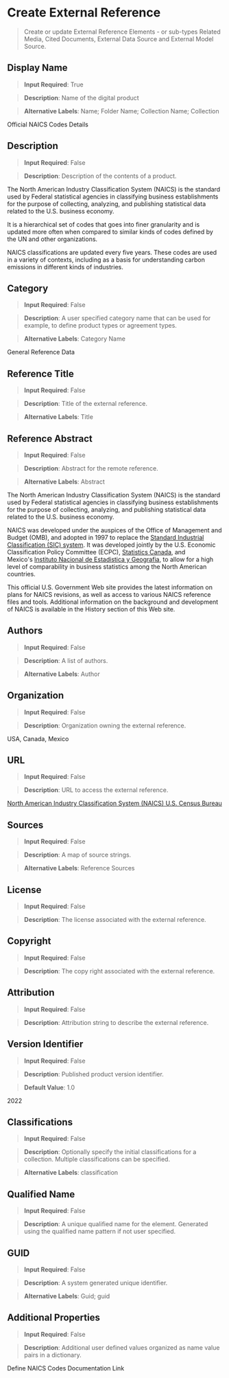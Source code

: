 # Create External Reference
>	Create or update External Reference Elements - or sub-types Related Media, Cited Documents, External Data Source and External Model Source.

## Display Name
>	**Input Required**: True

>	**Description**: Name of the digital product

>	**Alternative Labels**: Name; Folder Name; Collection Name; Collection

Official NAICS Codes Details
## Description
>	**Input Required**: False

>	**Description**: Description of the contents of a product.

The North American Industry Classification System (NAICS) is the standard used by Federal statistical agencies in classifying business establishments for the purpose of collecting, analyzing, and publishing statistical data related to the U.S. business economy.

It is a hierarchical set of codes that goes into finer granularity and is updated more often when compared to similar kinds of codes defined by the UN and other organizations. 

NAICS classifications are updated every five years. These codes are used in a variety of contexts, including as a basis for understanding carbon emissions in different kinds of industries.
## Category
>	**Input Required**: False

>	**Description**: A user specified category name that can be used for example, to define product types or agreement types.

>	**Alternative Labels**: Category Name

General Reference Data
## Reference Title
>	**Input Required**: False

>	**Description**: Title of the external reference.

>	**Alternative Labels**: Title


## Reference Abstract
>	**Input Required**: False

>	**Description**: Abstract for the remote reference.

>	**Alternative Labels**: Abstract

The North American Industry Classification System (NAICS) is the standard used by Federal statistical agencies in classifying business establishments for the purpose of collecting, analyzing, and publishing statistical data related to the U.S. business economy.

NAICS was developed under the auspices of the Office of Management and Budget (OMB), and adopted in 1997 to replace the [Standard Industrial Classification (SIC) system](http://www.osha.gov/pls/imis/sic_manual.html). It was developed jointly by the U.S. Economic Classification Policy Committee (ECPC), [Statistics Canada](https://www.statcan.gc.ca/eng/concepts/index), and Mexico's [Instituto Nacional de Estadistica y Geografia](http://www.inegi.org.mx/), to allow for a high level of comparability in business statistics among the North American countries.

This official U.S. Government Web site provides the latest information on plans for NAICS revisions, as well as access to various NAICS reference files and tools. Additional information on the background and development of NAICS is available in the History section of this Web site.
## Authors
>	**Input Required**: False

>	**Description**: A list of authors.

>	**Alternative Labels**: Author


## Organization
>	**Input Required**: False

>	**Description**: Organization owning the external reference.

USA, Canada, Mexico
## URL
>	**Input Required**: False

>	**Description**: URL to access the external reference.

[North American Industry Classification System (NAICS) U.S. Census Bureau](https://www.census.gov/naics/)
## Sources
>	**Input Required**: False

>	**Description**: A map of source strings.

>	**Alternative Labels**: Reference Sources


## License
>	**Input Required**: False

>	**Description**: The license associated with the external reference.


## Copyright
>	**Input Required**: False

>	**Description**: The copy right associated with the external reference.


## Attribution
>	**Input Required**: False

>	**Description**: Attribution string to describe the external reference.


## Version Identifier
>	**Input Required**: False

>	**Description**: Published product version identifier.

>	**Default Value**: 1.0

2022
## Classifications
>	**Input Required**: False

>	**Description**: Optionally specify the initial classifications for a collection. Multiple classifications can be specified. 

>	**Alternative Labels**: classification


## Qualified Name
>	**Input Required**: False

>	**Description**: A unique qualified name for the element. Generated using the qualified name pattern  if not user specified.


## GUID
>	**Input Required**: False

>	**Description**: A system generated unique identifier.

>	**Alternative Labels**: Guid; guid


## Additional Properties
>	**Input Required**: False

>	**Description**: Additional user defined values organized as name value pairs in a dictionary.

Define NAICS Codes Documentation Link